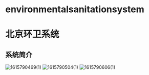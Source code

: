 # environmentalsanitationsystem
北京环卫系统
=========

系统简介
-------
![1615790469(1)](https://user-images.githubusercontent.com/31812211/111113683-185c6480-859d-11eb-8539-2ba94e7f1cb6.jpg)
![1615790504(1)](https://user-images.githubusercontent.com/31812211/111113690-1a262800-859d-11eb-8a38-4b06851c4a4a.jpg)
![1615790606(1)](https://user-images.githubusercontent.com/31812211/111113694-1b575500-859d-11eb-8f2d-1cf597b1f57d.jpg)
